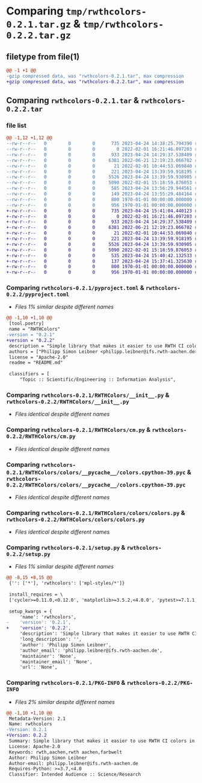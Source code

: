 # Comparing `tmp/rwthcolors-0.2.1.tar.gz` & `tmp/rwthcolors-0.2.2.tar.gz`

## filetype from file(1)

```diff
@@ -1 +1 @@
-gzip compressed data, was "rwthcolors-0.2.1.tar", max compression
+gzip compressed data, was "rwthcolors-0.2.2.tar", max compression
```

## Comparing `rwthcolors-0.2.1.tar` & `rwthcolors-0.2.2.tar`

### file list

```diff
@@ -1,12 +1,12 @@
--rw-r--r--   0        0        0      735 2023-04-24 14:38:25.794390 rwthcolors-0.2.1/pyproject.toml
--rw-r--r--   0        0        0        0 2022-02-01 16:21:46.097203 rwthcolors-0.2.1/README.md
--rw-r--r--   0        0        0      933 2023-04-24 14:29:37.538409 rwthcolors-0.2.1/RWTHColors/__init__.py
--rw-r--r--   0        0        0     6381 2022-06-21 12:19:23.066702 rwthcolors-0.2.1/RWTHColors/cm.py
--rw-r--r--   0        0        0       21 2022-02-01 10:44:53.069840 rwthcolors-0.2.1/RWTHColors/colors/__init__.py
--rw-r--r--   0        0        0      221 2023-04-24 13:39:59.918195 rwthcolors-0.2.1/RWTHColors/colors/__pycache__/__init__.cpython-39.pyc
--rw-r--r--   0        0        0     5526 2023-04-24 13:39:59.930905 rwthcolors-0.2.1/RWTHColors/colors/__pycache__/colors.cpython-39.pyc
--rw-r--r--   0        0        0     5090 2022-02-01 15:18:59.876053 rwthcolors-0.2.1/RWTHColors/colors/colors.py
--rw-r--r--   0        0        0      585 2023-04-24 13:56:29.944561 rwthcolors-0.2.1/RWTHColors/mpl-styles/rwth-full.mplstyle
--rw-r--r--   0        0        0      149 2023-04-24 13:55:29.484164 rwthcolors-0.2.1/RWTHColors/mpl-styles/rwth.mplstyle
--rw-r--r--   0        0        0      800 1970-01-01 00:00:00.000000 rwthcolors-0.2.1/setup.py
--rw-r--r--   0        0        0      956 1970-01-01 00:00:00.000000 rwthcolors-0.2.1/PKG-INFO
+-rw-r--r--   0        0        0      735 2023-04-24 15:41:04.440123 rwthcolors-0.2.2/pyproject.toml
+-rw-r--r--   0        0        0        0 2022-02-01 16:21:46.097203 rwthcolors-0.2.2/README.md
+-rw-r--r--   0        0        0      933 2023-04-24 14:29:37.538409 rwthcolors-0.2.2/RWTHColors/__init__.py
+-rw-r--r--   0        0        0     6381 2022-06-21 12:19:23.066702 rwthcolors-0.2.2/RWTHColors/cm.py
+-rw-r--r--   0        0        0       21 2022-02-01 10:44:53.069840 rwthcolors-0.2.2/RWTHColors/colors/__init__.py
+-rw-r--r--   0        0        0      221 2023-04-24 13:39:59.918195 rwthcolors-0.2.2/RWTHColors/colors/__pycache__/__init__.cpython-39.pyc
+-rw-r--r--   0        0        0     5526 2023-04-24 13:39:59.930905 rwthcolors-0.2.2/RWTHColors/colors/__pycache__/colors.cpython-39.pyc
+-rw-r--r--   0        0        0     5090 2022-02-01 15:18:59.876053 rwthcolors-0.2.2/RWTHColors/colors/colors.py
+-rw-r--r--   0        0        0      535 2023-04-24 15:40:42.132533 rwthcolors-0.2.2/RWTHColors/mpl-styles/rwth-full.mplstyle
+-rw-r--r--   0        0        0      137 2023-04-24 15:37:41.325630 rwthcolors-0.2.2/RWTHColors/mpl-styles/rwth.mplstyle
+-rw-r--r--   0        0        0      800 1970-01-01 00:00:00.000000 rwthcolors-0.2.2/setup.py
+-rw-r--r--   0        0        0      956 1970-01-01 00:00:00.000000 rwthcolors-0.2.2/PKG-INFO
```

### Comparing `rwthcolors-0.2.1/pyproject.toml` & `rwthcolors-0.2.2/pyproject.toml`

 * *Files 1% similar despite different names*

```diff
@@ -1,10 +1,10 @@
 [tool.poetry]
 name = "RWTHColors"
-version = "0.2.1"
+version = "0.2.2"
 description = "Simple library that makes it easier to use RWTH CI colors in python projects"
 authors = ["Philipp Simon Leibner <philipp.leibner@ifs.rwth-aachen.de>"]
 license = "Apache-2.0"
 readme = "README.md"
 
 classifiers = [
     "Topic :: Scientific/Engineering :: Information Analysis",
```

### Comparing `rwthcolors-0.2.1/RWTHColors/__init__.py` & `rwthcolors-0.2.2/RWTHColors/__init__.py`

 * *Files identical despite different names*

### Comparing `rwthcolors-0.2.1/RWTHColors/cm.py` & `rwthcolors-0.2.2/RWTHColors/cm.py`

 * *Files identical despite different names*

### Comparing `rwthcolors-0.2.1/RWTHColors/colors/__pycache__/colors.cpython-39.pyc` & `rwthcolors-0.2.2/RWTHColors/colors/__pycache__/colors.cpython-39.pyc`

 * *Files identical despite different names*

### Comparing `rwthcolors-0.2.1/RWTHColors/colors/colors.py` & `rwthcolors-0.2.2/RWTHColors/colors/colors.py`

 * *Files identical despite different names*

### Comparing `rwthcolors-0.2.1/setup.py` & `rwthcolors-0.2.2/setup.py`

 * *Files 1% similar despite different names*

```diff
@@ -8,15 +8,15 @@
 {'': ['*'], 'rwthcolors': ['mpl-styles/*']}
 
 install_requires = \
 ['cycler>=0.11.0,<0.12.0', 'matplotlib>=3.5.2,<4.0.0', 'pytest>=7.1.1,<8.0.0']
 
 setup_kwargs = {
     'name': 'rwthcolors',
-    'version': '0.2.1',
+    'version': '0.2.2',
     'description': 'Simple library that makes it easier to use RWTH CI colors in python projects',
     'long_description': '',
     'author': 'Philipp Simon Leibner',
     'author_email': 'philipp.leibner@ifs.rwth-aachen.de',
     'maintainer': 'None',
     'maintainer_email': 'None',
     'url': 'None',
```

### Comparing `rwthcolors-0.2.1/PKG-INFO` & `rwthcolors-0.2.2/PKG-INFO`

 * *Files 2% similar despite different names*

```diff
@@ -1,10 +1,10 @@
 Metadata-Version: 2.1
 Name: rwthcolors
-Version: 0.2.1
+Version: 0.2.2
 Summary: Simple library that makes it easier to use RWTH CI colors in python projects
 License: Apache-2.0
 Keywords: rwth,aachen,rwth aachen,farbwelt
 Author: Philipp Simon Leibner
 Author-email: philipp.leibner@ifs.rwth-aachen.de
 Requires-Python: >=3.7,<4.0
 Classifier: Intended Audience :: Science/Research
```

